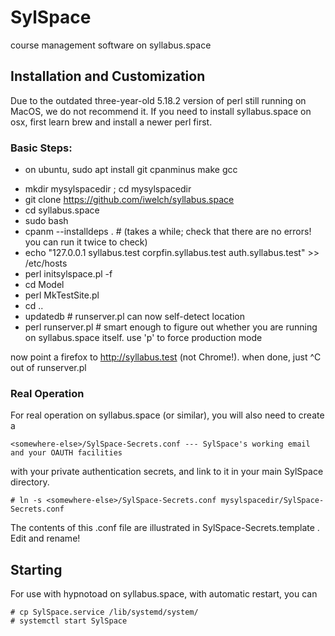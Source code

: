 # SylSpace
course management software on syllabus.space


## Installation and Customization

Due to the outdated three-year-old 5.18.2 version of perl still running on MacOS, we do not recommend it.  If you need to install syllabus.space on osx, first learn brew and install a newer perl first.

### Basic Steps:

- on ubuntu, sudo apt install git cpanminus make gcc

* mkdir mysylspacedir ; cd mysylspacedir
* git clone https://github.com/iwelch/syllabus.space
* cd syllabus.space
* sudo bash
*   cpanm --installdeps .  # (takes a while; check that there are no errors! you can run it twice to check)
*   echo "127.0.0.1 syllabus.test corpfin.syllabus.test auth.syllabus.test" >> /etc/hosts
*   perl initsylspace.pl -f
*   cd Model
*   perl MkTestSite.pl
*   cd ..
*   updatedb   # runserver.pl can now self-detect location
*   perl runserver.pl   # smart enough to figure out whether you are running on syllabus.space itself.  use 'p' to force production mode


now point a firefox to http://syllabus.test (not Chrome!).  when done, just ^C out of runserver.pl


### Real Operation

For real operation on syllabus.space (or similar), you will also need to create a 

	<somewhere-else>/SylSpace-Secrets.conf --- SylSpace's working email and your OAUTH facilities

with your private authentication secrets, and link to it in your main SylSpace directory.

    # ln -s <somewhere-else>/SylSpace-Secrets.conf mysylspacedir/SylSpace-Secrets.conf

The contents of this .conf file are illustrated in SylSpace-Secrets.template .  Edit and rename!


## Starting

For use with hypnotoad on syllabus.space, with automatic restart, you can

    # cp SylSpace.service /lib/systemd/system/
    # systemctl start SylSpace
